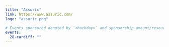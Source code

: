 ```yaml
---
title: "Assuric"
link: https://www.assuric.com/
logo: "assuric.png"

# Events sponsored denoted by `<hackday>` and sponsorship amount/resource
events:
  28-cardiff: ""
---
```

